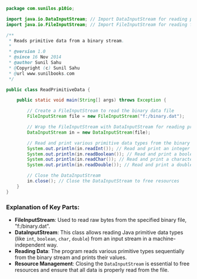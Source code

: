 
```java
package com.sunilos.p10io;

import java.io.DataInputStream; // Import DataInputStream for reading primitive data types
import java.io.FileInputStream; // Import FileInputStream for reading file data

/**
 * Reads primitive data from a binary stream.
 * 
 * @version 1.0
 * @since 16 Nov 2014
 * @author Sunil Sahu
 * @Copyright (c) Sunil Sahu
 * @url www.sunilbooks.com
 */

public class ReadPrimitiveData {

    public static void main(String[] args) throws Exception {

        // Create a FileInputStream to read the binary data file
        FileInputStream file = new FileInputStream("f:/binary.dat");

        // Wrap the FileInputStream with DataInputStream for reading primitive data types
        DataInputStream in = new DataInputStream(file);

        // Read and print various primitive data types from the binary stream
        System.out.println(in.readInt()); // Read and print an integer
        System.out.println(in.readBoolean()); // Read and print a boolean
        System.out.println(in.readChar()); // Read and print a character
        System.out.println(in.readDouble()); // Read and print a double

        // Close the DataInputStream
        in.close(); // Close the DataInputStream to free resources
    }
}
```

### Explanation of Key Parts:

- **FileInputStream**: Used to read raw bytes from the specified binary file, "f:/binary.dat".
- **DataInputStream**: This class allows reading Java primitive data types (like `int`, `boolean`, `char`, `double`) from an input stream in a machine-independent way.
- **Reading Data**: The program reads various primitive types sequentially from the binary stream and prints their values.
- **Resource Management**: Closing the `DataInputStream` is essential to free resources and ensure that all data is properly read from the file.

